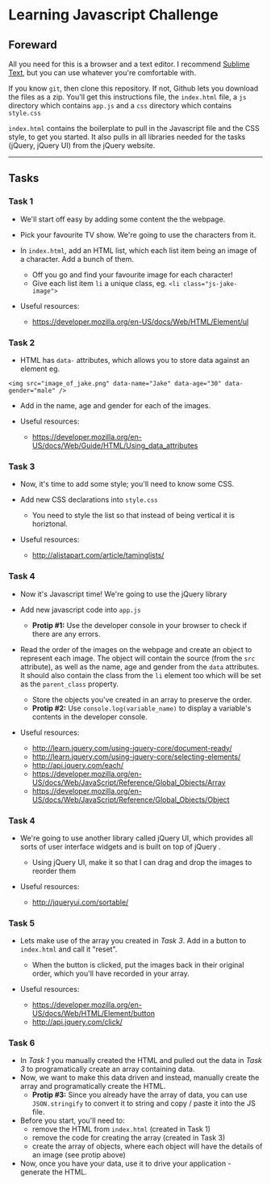 # Learning Javascript Challenge

## Foreward

All you need for this is a browser and a text editor. I recommend [Sublime Text](http://www.sublimetext.com/), but you can use whatever you're comfortable with.

If you know `git`, then clone this repository. If not, Github lets you download the files as a zip.
You'll get this instructions file, the `index.html` file, a `js` directory which contains `app.js` and a `css` directory which contains `style.css`

`index.html` contains the boilerplate to pull in the Javascript file and the CSS style, to get you started. It also pulls in all libraries needed for the tasks (jQuery, jQuery UI) from the jQuery website.

---

## Tasks

### Task 1

- We'll start off easy by adding some content the the webpage.
- Pick your favourite TV show. We're going to use the characters from it.
- In `index.html`, add an HTML list, which each list item being an image of a character. Add a bunch of them.
  - Off you go and find your favourite image for each character!
  - Give each list item `li` a unique class, eg. `<li class="js-jake-image">`

- Useful resources:
  - https://developer.mozilla.org/en-US/docs/Web/HTML/Element/ul

### Task 2

- HTML has `data-` attributes, which allows you to store data against an element eg.
```
<img src="image_of_jake.png" data-name="Jake" data-age="30" data-gender="male" />
```
- Add in the name, age and gender for each of the images.

- Useful resources:
  - https://developer.mozilla.org/en-US/docs/Web/Guide/HTML/Using_data_attributes


### Task 3

- Now, it's time to add some style; you'll need to know some CSS.
- Add new CSS declarations into `style.css`
  - You need to style the list so that instead of being vertical it is horiztonal.

- Useful resources:
  - http://alistapart.com/article/taminglists/

### Task 4

- Now it's Javascript time! We're going to use the jQuery library
- Add new javascript code into `app.js`
  - __Protip #1:__ Use the developer console in your browser to check if there are any errors.
- Read the order of the images on the webpage and create an object to represent each image. The object will contain the source (from the `src` attribute), as well as the name, age and gender from the `data` attributes. It should also contain the class from the `li` element too which will be set as the `parent_class` property.
  - Store the objects you've created in an array to preserve the order.
  - __Protip #2:__ Use `console.log(variable_name)` to display a variable's contents in the developer console.

- Useful resources:
  - http://learn.jquery.com/using-jquery-core/document-ready/
  - http://learn.jquery.com/using-jquery-core/selecting-elements/
  - http://api.jquery.com/each/
  - https://developer.mozilla.org/en-US/docs/Web/JavaScript/Reference/Global_Objects/Array
  - https://developer.mozilla.org/en-US/docs/Web/JavaScript/Reference/Global_Objects/Object

### Task 4

- We're going to use another library called jQuery UI, which provides all sorts of user interface widgets and is built on top of jQuery    .
  - Using jQuery UI, make it so that I can drag and drop the images to reorder them

- Useful resources:
  - http://jqueryui.com/sortable/

### Task 5

- Lets make use of the array you created in _Task 3_. Add in a button to `index.html` and call it "reset".
   - When the button is clicked, put the images back in their original order, which you'll have recorded in your array.

- Useful resources:
  - https://developer.mozilla.org/en-US/docs/Web/HTML/Element/button
  - http://api.jquery.com/click/

### Task 6

- In _Task 1_ you manually created the HTML and pulled out the data in _Task 3_ to programatically create an array containing data.
- Now, we want to make this data driven and instead, manually create the array and programatically create the HTML.
   - __Protip #3:__ Since you already have the array of data, you can use `JSON.stringify` to convert it to string and copy / paste it into the JS file.
- Before you start, you'll need to:
  - remove the HTML from `index.html` (created in Task 1)
  - remove the code for creating the array (created in Task 3)
  - create the array of objects, where each object will have the details of an image (see protip above)
- Now, once you have your data, use it to drive your application - generate the HTML.

